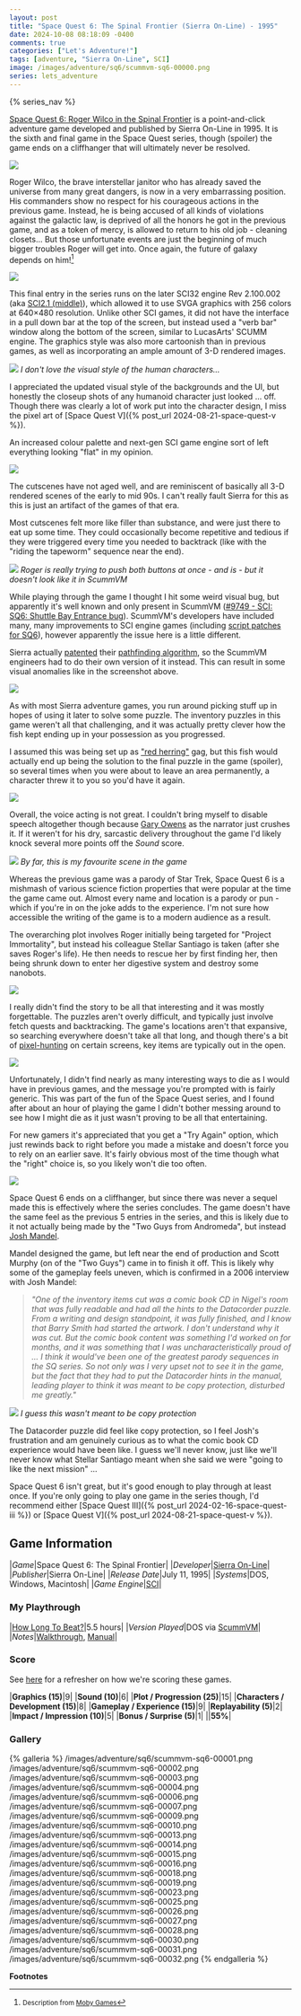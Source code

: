 ```yaml
---
layout: post
title: "Space Quest 6: The Spinal Frontier (Sierra On-Line) - 1995"
date: 2024-10-08 08:18:09 -0400
comments: true
categories: ["Let's Adventure!"]
tags: [adventure, "Sierra On-Line", SCI]
image: /images/adventure/sq6/scummvm-sq6-00000.png
series: lets_adventure
---
```

{% series_nav %}

[Space Quest 6: Roger Wilco in the Spinal Frontier](https://en.wikipedia.org/wiki/Space_Quest_6) is a point-and-click adventure game developed and published by Sierra On-Line in 1995. It is the sixth and final game in the Space Quest series, though (spoiler) the game ends on a cliffhanger that will ultimately never be resolved.

![](/images/adventure/sq6/scummvm-sq6-00005.png)

Roger Wilco, the brave interstellar janitor who has already saved the universe from many great dangers, is now in a very embarrassing position. His commanders show no respect for his courageous actions in the previous game. Instead, he is being accused of all kinds of violations against the galactic law, is deprived of all the honors he got in the previous game, and as a token of mercy, is allowed to return to his old job - cleaning closets... But those unfortunate events are just the beginning of much bigger troubles Roger will get into. Once again, the future of galaxy depends on him![^1]

![](/images/adventure/sq6/scummvm-sq6-00022.png)

This final entry in the series runs on the later SCI32 engine Rev 2.100.002 (aka [SCI2.1 (middle)](http://sciwiki.sierrahelp.com/index.php/Sierra_SCI_Release_List#SCI2.1_.28middle.29)), which allowed it to use SVGA graphics with 256 colors at 640×480 resolution. Unlike other SCI games, it did not have the interface in a pull down bar at the top of the screen, but instead used a "verb bar" window along the bottom of the screen, similar to LucasArts' SCUMM engine. The graphics style was also more cartoonish than in previous games, as well as incorporating an ample amount of 3-D rendered images.

![](/images/adventure/sq6/scummvm-sq6-00021.png)
_I don't love the visual style of the human characters..._

I appreciated the updated visual style of the backgrounds and the UI, but honestly the closeup shots of any humanoid character just looked ... off. Though there was clearly a lot of work put into the character design, I miss the pixel art of [Space Quest V]({% post_url 2024-08-21-space-quest-v %}).

An increased colour palette and next-gen SCI game engine sort of left everything looking "flat" in my opinion.

![](/images/adventure/sq6/scummvm-sq6-00020.png)

The cutscenes have not aged well, and are reminiscent of basically all 3-D rendered scenes of the early to mid 90s. I can't really fault Sierra for this as this is just an artifact of the games of that era.

Most cutscenes felt more like filler than substance, and were just there to eat up some time. They could occasionally become repetitive and tedious if they were triggered every time you needed to backtrack (like with the "riding the tapeworm" sequence near the end).

![](/images/adventure/sq6/scummvm00054.2.bmp)
_Roger is really trying to push both buttons at once - and is - but it doesn't look like it in ScummVM_

While playing through the game I thought I hit some weird visual bug, but apparently it's well known and only present in ScummVM ([#9749 - SCI: SQ6: Shuttle Bay Entrance bug](https://bugs.scummvm.org/ticket/9749)). ScummVM's developers have included many, many improvements to SCI engine games (including [script patches for SQ6](https://github.com/scummvm/scummvm/blob/master/engines/sci/engine/script_patches.cpp#L25289-L25318)), however apparently the issue here is a little different.

Sierra actually [patented](https://patents.google.com/patent/US5287446A) their [pathfinding algorithm](http://sciwiki.sierrahelp.com/index.php/ToDo/Pathfinding/Patent), so the ScummVM engineers had to do their own version of it instead. This can result in some visual anomalies like in the screenshot above.

![](/images/adventure/sq6/scummvm-sq6-00008.png)

As with most Sierra adventure games, you run around picking stuff up in hopes of using it later to solve some puzzle. The inventory puzzles in this game weren't all that challenging, and it was actually pretty clever how the fish kept ending up in your possession as you progressed.

I assumed this was being set up as ["red herring"](https://en.wikipedia.org/wiki/Red_herring) gag, but this fish would actually end up being the solution to the final puzzle in the game (spoiler), so several times when you were about to leave an area permanently, a character threw it to you so you'd have it again.

![](/images/adventure/sq6/scummvm-sq6-00012.png)

Overall, the voice acting is not great. I couldn't bring myself to disable speech altogether though because [Gary Owens](https://en.wikipedia.org/wiki/Gary_Owens) as the narrator just crushes it. If it weren't for his dry, sarcastic delivery throughout the game I'd likely knock several more points off the _Sound_ score.

![](/images/adventure/sq6/scummvm-sq6-00024.png)
_By far, this is my favourite scene in the game_

Whereas the previous game was a parody of Star Trek, Space Quest 6 is a mishmash of various science fiction properties that were popular at the time the game came out. Almost every name and location is a parody or pun - which if you're in on the joke adds to the experience. I'm not sure how accessible the writing of the game is to a modern audience as a result.

The overarching plot involves Roger initially being targeted for "Project Immortality", but instead his colleague Stellar Santiago is taken (after she saves Roger's life). He then needs to rescue her by first finding her, then being shrunk down to enter her digestive system and destroy some nanobots.

![](/images/adventure/sq6/scummvm-sq6-00029.png)

I really didn't find the story to be all that interesting and it was mostly forgettable. The puzzles aren't overly difficult, and typically just involve fetch quests and backtracking. The game's locations aren't that expansive, so searching everywhere doesn't take all that long, and though there's a bit of [pixel-hunting](https://en.wiktionary.org/wiki/pixel_hunting) on certain screens, key items are typically out in the open.

![](/images/adventure/sq6/scummvm-sq6-00017.png)

Unfortunately, I didn't find nearly as many interesting ways to die as I would have in previous games, and the message you're prompted with is fairly generic. This was part of the fun of the Space Quest series, and I found after about an hour of playing the game I didn't bother messing around to see how I might die as it just wasn't proving to be all that entertaining.

For new gamers it's appreciated that you get a "Try Again" option, which just rewinds back to right before you made a mistake and doesn't force you to rely on an earlier save. It's fairly obvious most of the time though what the "right" choice is, so you likely won't die too often.

![](/images/adventure/sq6/scummvm-sq6-00033.png)

Space Quest 6 ends on a cliffhanger, but since there was never a sequel made this is effectively where the series concludes. The game doesn't have the same feel as the previous 5 entries in the series, and this is likely due to it not actually being made by the "Two Guys from Andromeda", but instead [Josh Mandel](https://en.wikipedia.org/wiki/Josh_Mandel_(video_game_designer)).

Mandel designed the game, but left near the end of production and Scott Murphy (on of the "Two Guys") came in to finish it off. This is likely why some of the gameplay feels uneven, which is confirmed in a 2006 interview with Josh Mandel:

> _"One of the inventory items cut was a comic book CD in Nigel's room that was fully readable and had all the hints to the Datacorder puzzle. From a writing and design standpoint, it was fully finished, and I know that Barry Smith had started the artwork. I don't understand why it was cut. But the comic book content was something I'd worked on for months, and it was something that I was uncharacteristically proud of ... I think it would've been one of the greatest parody sequences in the SQ series. So not only was I very upset not to see it in the game, but the fact that they had to put the Datacorder hints in the manual, leading player to think it was meant to be copy protection, disturbed me greatly."_

![](/images/adventure/sq6/scummvm-sq6-00011.png)
_I guess this wasn't meant to be copy protection_

The Datacorder puzzle did feel like copy protection, so I feel Josh's frustration and am genuinely curious as to what the comic book CD experience would have been like. I guess we'll never know, just like we'll never know what Stellar Santiago meant when she said we were "going to like the next mission" ...

Space Quest 6 isn't great, but it's good enough to play through at least once. If you're only going to play one game in the series though, I'd recommend either [Space Quest III]({% post_url 2024-02-16-space-quest-iii %}) or [Space Quest V]({% post_url 2024-08-21-space-quest-v %}).

## Game Information

|*Game*|Space Quest 6: The Spinal Frontier|
|*Developer*|[Sierra On-Line](https://en.wikipedia.org/wiki/Sierra_Entertainment)|
|*Publisher*|Sierra On-Line|
|*Release Date*|July 11, 1995|
|*Systems*|DOS, Windows, Macintosh|
|*Game Engine*|[SCI](https://wiki.scummvm.org/index.php?title=SCI)|

### My Playthrough

|[How Long To Beat?](https://howlongtobeat.com/game/8862)|5.5 hours|
|*Version Played*|DOS via [ScummVM](https://www.scummvm.org/)|
|*Notes*|[Walkthrough](https://www.wiw.org/~jess/sq6.html), [Manual](https://spacequest.net/sq6/manual/)|

### Score

See [here](https://www.alexbevi.com/blog/2021/07/28/adventure-games-1980-1999/#scoring) for a refresher on how we're scoring these games.

|**Graphics (15)**|9|
|**Sound (10)**|6|
|**Plot / Progression (25)**|15|
|**Characters / Development (15)**|8|
|**Gameplay / Experience (15)**|9|
|**Replayability (5)**|2|
|**Impact / Impression (10)**|5|
|**Bonus / Surprise (5)**|1|
||**55%**|

### Gallery

{% galleria %}
/images/adventure/sq6/scummvm-sq6-00001.png
/images/adventure/sq6/scummvm-sq6-00002.png
/images/adventure/sq6/scummvm-sq6-00003.png
/images/adventure/sq6/scummvm-sq6-00004.png
/images/adventure/sq6/scummvm-sq6-00006.png
/images/adventure/sq6/scummvm-sq6-00007.png
/images/adventure/sq6/scummvm-sq6-00009.png
/images/adventure/sq6/scummvm-sq6-00010.png
/images/adventure/sq6/scummvm-sq6-00013.png
/images/adventure/sq6/scummvm-sq6-00014.png
/images/adventure/sq6/scummvm-sq6-00015.png
/images/adventure/sq6/scummvm-sq6-00016.png
/images/adventure/sq6/scummvm-sq6-00018.png
/images/adventure/sq6/scummvm-sq6-00019.png
/images/adventure/sq6/scummvm-sq6-00023.png
/images/adventure/sq6/scummvm-sq6-00025.png
/images/adventure/sq6/scummvm-sq6-00026.png
/images/adventure/sq6/scummvm-sq6-00027.png
/images/adventure/sq6/scummvm-sq6-00028.png
/images/adventure/sq6/scummvm-sq6-00030.png
/images/adventure/sq6/scummvm-sq6-00031.png
/images/adventure/sq6/scummvm-sq6-00032.png
{% endgalleria %}

**Footnotes**

[^1]: <small>Description from [Moby Games](https://www.mobygames.com/game/145/space-quest-6-roger-wilco-in-the-spinal-frontier/)</small>